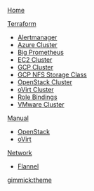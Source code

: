 [Home](index.md)

[Terraform]()

  * [Alertmanager](alertmanager.md)
  * [Azure Cluster](az-cluster.md)
  * [Big Prometheus](big-prometheus.md)
  * [EC2 Cluster](ec2-cluster.md)
  * [GCP Cluster](gcp-cluster.md)
  * [GCP NFS Storage Class](gcp-nfs-helm3.md)
  * [OpenStack Cluster](lc-cluster.md)
  * [oVirt Cluster](ovirt-cluster.md)
  * [Role Bindings](role-bindings.md)
  * [VMware Cluster](vm-cluster.md)

[Manual]()

  * [OpenStack](openstack.md)
  * [oVirt](ovirt-cp.md)

[Network]()

  * [Flannel](flannel-bts.md)

[gimmick:theme](flatly)
